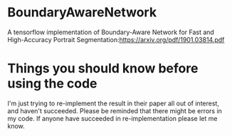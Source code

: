# BoundaryAwareNetwork
A tensorflow implementation of Boundary-Aware Network for Fast and High-Accuracy Portrait Segmentation:https://arxiv.org/pdf/1901.03814.pdf

# Things you should know before using the code
I'm just trying to re-implement the result in their paper all out of interest, and haven't succeeded.
Please be reminded that there might be errors in my code.
If anyone have succeeded in re-implementation please let me know.
